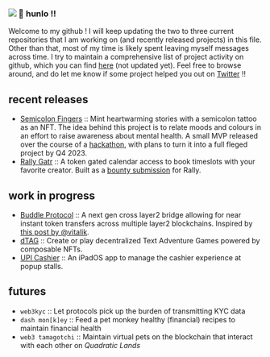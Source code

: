 ### ![](https://visitor-badge.glitch.me/badge?page_id=thisispalash.thisispalash) 👋 hunlo !!

Welcome to my github ! I will keep updating the two to three current repositories that I am working on (and recently released projects) in this file. Other than that, most of my time is likely spent leaving myself messages across time. I try to maintain a comprehensive list of project activity on github, which you can find [here](https://github.com/thisispalash/index) (not updated yet). Feel free to browse around, and do let me know if some project helped you out on [Twitter](https://twitter.com/kdiodna) !!

## recent releases

- [Semicolon Fingers](https://github.com/thisispalash/semicolon) :: Mint heartwarming stories with a semicolon tattoo as an NFT. The idea behind this project is to relate moods and colours in an effort to raise awareness about mental health. A small MVP released over the course of a [hackathon](https://showcase.ethglobal.com/roadtoweb3/semicolon-fingers), with plans to turn it into a full fleged project by Q4 2023.
- [Rally Gatr](https://github.com/thisispalash/rally-calendly) :: A token gated calendar access to book timeslots with your favorite creator. Built as a [bounty submission](https://gitcoin.co/issue/27686) for Rally.

## work in progress

- [Buddle Protocol](https://github.com/Buddle-finance/buddle-protocol) :: A next gen cross layer2 bridge allowing for near instant token transfers across multiple layer2 blockchains. Inspired by [this post by @vitalik](https://notes.ethereum.org/@vbuterin/cross_layer_2_bridges).
- [dTAG](https://github.com/thisispalash/dTAG) :: Create or play decentralized Text Adventure Games powered by composable NFTs.
- [UPI Cashier](https://github.com/thisispalash/UPI-Cashier) :: An iPadOS app to manage the cashier experience at popup stalls.

## futures

- `web3kyc` :: Let protocols pick up the burden of transmitting KYC data
- `dash mon[k]ey` :: Feed a pet monkey healthy (financial) recipes to maintain financial health
- `web3 tamagotchi` :: Maintain virtual pets on the blockchain that interact with each other on *Quadratic Lands*
